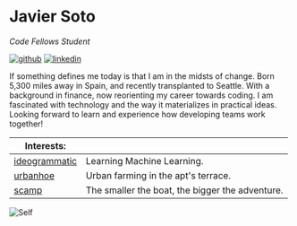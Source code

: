# Javier Soto

_Code Fellows Student_

[![github](https://www.dropbox.com/s/qj09j90dx2zg0ff/octocat.png?dl=0)](http://github.com/sotoseattle)  [![linkedin](https://www.dropbox.com/s/20ob8yz40iby5sq/linkedin.png?dl=0)](http://www.linkedin.com/in/sotoseattle/)

If something defines me today is that I am in the midsts of change.
Born 5,300 miles away in Spain, and recently transplanted to Seattle. 
With a background in finance, now reorienting my career towards coding.
I am fascinated with technology and the way it materializes in practical ideas.
Looking forward to learn and experience how developing teams work together!


|Interests: ||
|---|---|
|[ideogrammatic](http://ideogrammatic.com/) | Learning Machine Learning.|
|[urbanhoe](http://urbanhoe.com/)|Urban farming in the apt's terrace.|
|[scamp](http://www.facebook.com/SmallCraftAdvisorMagazineProject)|The smaller the boat, the bigger the adventure.|

![Self](https://www.dropbox.com/s/85g9jr4b5yevmda/self.jpg?dl=0)


